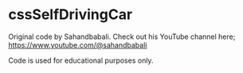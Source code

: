 # cssSelfDrivingCar

Original code by Sahandbabali. Check out his YouTube channel here;
https://www.youtube.com/@sahandbabali

Code is used for educational purposes only.